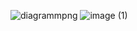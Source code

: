 ![diagrammpng](https://user-images.githubusercontent.com/74664782/223389206-ae2f2c84-3e56-4655-8e78-2f4ef729244d.png)
![image (1)](https://user-images.githubusercontent.com/74664782/223389750-afc57e5b-ddb7-45b2-b2b0-c7c752876326.png)
